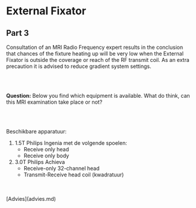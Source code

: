 # External Fixator 

## Part 3

Consultation of an MRI Radio Frequency expert results in the conclusion that chances 
of the fixture heating up will be very low when the External Fixator is outside the coverage or reach of the RF transmit coil.
As an extra precaution it is advised to reduce gradient system settings.

<br>
<br>

**Question:** Below you find which equipment is available. What do think, can this MRI examination take place or not?

<br>
<br>

Beschikbare apparatuur:

1. 1.5T Philips Ingenia met de volgende spoelen:
   - Receive only head
   - Receive only body
1. 3.0T Philips Achieva
   - Receive-only 32-channel head
   - Transmit-Receive head coil (kwadratuur)

<br>
<br>
[Advies](advies.md)
